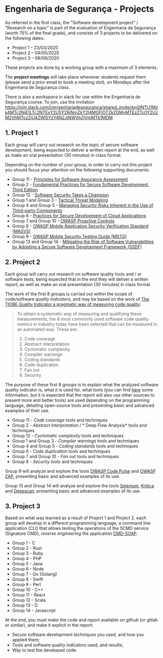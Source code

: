# Engenharia de Segurança - Projects

As referred in the first class, the "Software development project" / "Research on a topic" is part of the evaluation of Engenharia de Segurança (worth 75% of the final grade), and consists of 3 projects to be delivered on the following dates:

- Project 1 – 23/03/2020
- Project 2 – 04/05/2020
- Project 3 – 08/06/2020

These projects are done by a working group with a maximum of 3 elements.

The **project meetings** will take place whenever students request them (please send a prior email to book a meeting slot), on Mondays after the Engenharia de Segurança class.

There is also a *workspace* in  slack for use within the Engenharia de Segurança course.
To join, use the invitation 
https://join.slack.com/t/engenhariadeseguranca/shared_invite/enQtNTU1Mzk4MTc2NjE1LTc2NTExY2U5Y2RiNmZkY2I4MGFlOTZkZGMyMTEzZTc0Y2UzM2VhMTczZjU4ZWI5YzY4N2JiNWVhZjVmMTk1MDM



## 1. Project 1


Each group will carry out research on the topic of secure software development, being expected to deliver a written report at the end, as well as make an oral presentation (30 minutes) in class format. 

Depending on the number of your group, in order to carry out this project you should focus your attention on the following supporting documents:

+ Group 11 - [Principles for Software Assurance Assessment](https://safecode.org/wp-content/uploads/2015/11/SAFECode_Principles_for_Software_Assurance_Assessment.pdf)
+ Group 2 - [Fundamental Practices for Secure Software Development, Third Edition](https://safecode.org/wp-content/uploads/2018/03/SAFECode_Fundamental_Practices_for_Secure_Software_Development_March_2018.pdf)
+ Group 12 - [Software Security Takes a Champion](https://safecode.org/wp-content/uploads/2019/02/Security-Champions-2019-.pdf)
+ Group 1 and Group 3 - [Tactical Threat Modeling](https://safecode.org/wp-content/uploads/2017/05/SAFECode_TM_Whitepaper.pdf)
+ Group 4 and Group 5 - [Managing Security Risks Inherent in the Use of Third-party Components](https://safecode.org/wp-content/uploads/2017/05/SAFECode_TPC_Whitepaper.pdf)
+ Group 6 - [Practices for Secure Development of Cloud Applications](https://safecode.org/wp-content/uploads/2018/01/SAFECode_CSA_Cloud_Final1213.pdf)
+ Group 7 and Group 10 - [OWASP Proactive Controls](https://github.com/OWASP/CheatSheetSeries/blob/master/IndexProactiveControls.md)
+ Group 8 - [OWASP Mobile Application Security Verification Standard (MASVS)](https://mobile-security.gitbook.io/masvs/)
+ Group 9 - [OWASP Mobile Security Testing Guide (MSTG)](https://owasp.org/www-project-mobile-security-testing-guide/)
+ Group 13 and Group 14 - [Mitigating the Risk of Software Vulnerabilities by Adopting a Secure Software Development Framework (SSDF)](https://csrc.nist.gov/CSRC/media/Publications/white-paper/2019/06/07/mitigating-risk-of-software-vulnerabilities-with-ssdf/draft/documents/ssdf-for-mitigating-risk-of-software-vulns-draft.pdf)

## 2. Project 2

Each group will carry out research on software quality tools and / or software tests, being expected that in the end they will deliver a written report, as well as make an oral presentation (30 minutes) in class format. 

The work of the first 8 groups is carried out within the scope of code/software _quality indicators_, and may be based on the work of [The TIOBE Quality Indicator a pragmatic way of measuring code quality](https://www.tiobe.com/files/TIOBEQualityIndicator_v4_3.pdf):


> To obtain a systematic way of measuring and qualifying these measurements, the 8 most commonly used
> software code quality metrics in industry today have been selected that can be measured in an automated
> way. These are:
> 1. Code coverage
> 2. Abstract interpretation
> 3. Cyclomatic complexity
> 4. Compiler warnings
> 5. Coding standards
> 6. Code duplication
> 7. Fan out
> 8. Security 

The purpose of these first 8 groups is to explain what the analyzed software quality indicator is, what it is used for, what tools (you can find [here](https://www.tiobe.com/tics/fact-sheet/) some information, but it is expected that the report will also use other sources to present more and better tools) are used depending on the programming language, detailing open-source tools and presenting basic and advanced examples of their use.


+ Group 11 - *Code coverage* tools and techniques
+ Group 2 - *Abstract Interpretation* / * Deep Flow Analysis* tools and techniques
+ Group 12 - *Cyclomatic complexity* tools and techniques
+ Group 1 and Group 3 - *Compiler warnings* tools and techniques
+ Group 4 and Group 5 - *Coding standards* tools and techniques
+ Group 6 - *Code duplication* tools and techniques
+ Group 7 and Group 10 - *Fan out* tools and techniques
+ Group 8 - *Security* tools and techniques


Group 9 will analyze and explore the tools [OWASP Code Pulse](https://owasp.org/www-project-code-pulse/) and [OWASP ZAP](https://www.zaproxy.org/), presenting basic and advanced examples of its use.

Group 13 and Group 14 will analyze and explore the tools [Selenium](https://selenium.dev/), [Kritica](https://kritika.io/) and [Deepscan](https://deepscan.io/), presenting basic and advanced examples of its use.


## 3. Project 3

Based on what was learned as a result of Project 1 and Project 2, each group will develop in a different programming language, a command line application (CLI) that allows testing the operations of the SCMD service (Signature CMD), *reverse engineering* the application [CMD-SOAP](https://github.com/devisefutures/CMD-SOAP).


+ Group 1 - C
+ Group 2 - Rust
+ Group 3 - Ruby
+ Group 4 - PHP
+ Group 5 - Java
+ Group 6 - Node
+ Group 7 - Go (Golang)
+ Group 8 - Swift
+ Group 9 - Perl
+ Group 10 - C++
+ Group 11 - React
+ Group 12 - Scala
+ Group 13 - D
+ Group 14 - Javascript

At the end, you must make the code and report available on github (or gitlab or similar), and make it explicit in the report:

+ Secure software development techniques you used, and how you applied them;
+ Tools and software quality indicators used, and results;
+ Way to test the developed code.
